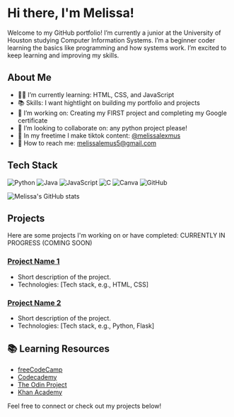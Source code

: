 # Hi there, I'm Melissa!

Welcome to my GitHub portfolio! I’m currently a junior at the University of Houston studying Computer Information Systems. I’m a beginner coder learning the basics like programming and how systems work. I’m excited to keep learning and improving my skills.

##  About Me

- 👩‍💻 I’m currently learning: HTML, CSS, and JavaScript
- 📚 Skills: I want hightlight on building my portfolio and projects
- 🔭 I’m working on: Creating my FIRST project and completing my Google certificate
- 🤝 I’m looking to collaborate on: any python project please!
- 🤳 In my freetime I make tiktok content: [@melissalexmus](https://www.tiktok.com/@melissalxmus) 
- 📧 How to reach me: melissalemus5@gmail.com
  
##  Tech Stack
![Python](https://img.shields.io/badge/python-3670A0?style=flat&logo=python&logoColor=ffdd54) ![Java](https://img.shields.io/badge/java-%23ED8B00.svg?style=flat&logo=openjdk&logoColor=white) ![JavaScript](https://img.shields.io/badge/javascript-%23323330.svg?style=flat&logo=javascript&logoColor=%23F7DF1E) ![C](https://img.shields.io/badge/c-%2300599C.svg?style=flat&logo=c&logoColor=white) ![Canva](https://img.shields.io/badge/Canva-%2300C4CC.svg?style=flat&logo=Canva&logoColor=white) ![GitHub](https://img.shields.io/badge/github-%23121011.svg?style=flat&logo=github&logoColor=white) 

![Melissa's GitHub stats](https://github-readme-stats.vercel.app/api?username=melissalemus&show_icons=true&theme=radical)

##  Projects

Here are some projects I'm working on or have completed: CURRENTLY IN PROGRESS (COMING SOON)

### [Project Name 1](link-to-repo)
- Short description of the project.
- Technologies: [Tech stack, e.g., HTML, CSS]

### [Project Name 2](link-to-repo)
- Short description of the project.
- Technologies: [Tech stack, e.g., Python, Flask]

## 📚 Learning Resources

- [freeCodeCamp](https://www.freecodecamp.org/)
- [Codecademy](https://www.codecademy.com/)
- [The Odin Project](https://www.theodinproject.com/)
- [Khan Academy](https://www.khanacademy.org/computing/computer-programming)


Feel free to connect or check out my projects below!

